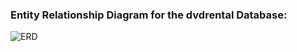 ### Entity Relationship Diagram for the dvdrental Database:
![ERD](https://scontent.fmnl4-5.fna.fbcdn.net/v/t1.15752-9/272190466_934284524126441_4405205458335114305_n.png?_nc_cat=111&ccb=1-5&_nc_sid=ae9488&_nc_eui2=AeFpU49K-a6RHPdOW2bgvzxyeT4BOP_8kaF5PgE4__yRoUZnklYLqYSQjDq-d7bsmQGkJ1e0ohMhJftHh2eRIS0A&_nc_ohc=98FME4YGqw8AX-wPB96&_nc_ht=scontent.fmnl4-5.fna&oh=03_AVLsKD8UibImxlrkZg029kVH3-40UNAEDJcMAEIzgV27nw&oe=62182FAB)
